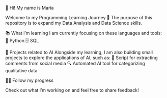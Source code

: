 👋 Hi! My name is María

Welcome to my Programming Learning Journey 🚀
The purpose of this repository is to expand my Data Analysis and Data Science skills.

📚 What I’m learning
I am currently focusing on these languages and tools:
  🐍 Python
  🗄️ SQL

🤖 Projects related to AI
Alongside my learning, I am also building small projects to explore the applications of AI, such as:
  📝 Script for extracting comments from social media
  🔍 Automated AI tool for categorizing qualitative data

👩‍💻 Follow my progress

Check out what I’m working on and feel free to share feedback!
